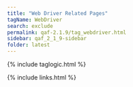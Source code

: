 ```yaml
---
title: "Web Driver Related Pages"
tagName: WebDriver
search: exclude
permalink: qaf-2.1.9/tag_webdriver.html
sidebar: qaf_2_1_9-sidebar
folder: latest
---
```

{% include taglogic.html %}

{% include links.html %}
